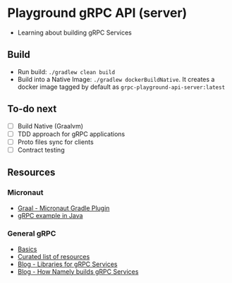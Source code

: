 # Playground gRPC API (server)
- Learning about building gRPC Services

## Build
- Run build: `./gradlew clean build`
- Build into a Native Image: `./gradlew dockerBuildNative`. 
  It creates a docker image tagged by default as `grpc-playground-api-server:latest`


## To-do next
- [ ] Build Native (Graalvm)
- [ ] TDD approach for gRPC applications
- [ ] Proto files sync for clients 
- [ ] Contract testing

## Resources

### Micronaut
- [Graal - Micronaut Gradle Plugin](https://github.com/micronaut-projects/micronaut-gradle-plugin)
- [gRPC example in Java](https://github.com/micronaut-projects/micronaut-grpc/tree/master/examples/hello-world-java)

### General gRPC
- [Basics](https://grpc.io/docs/what-is-grpc/core-concepts/)
- [Curated list of resources](https://github.com/grpc-ecosystem/awesome-grpc)
- [Blog - Libraries for gRPC Services](https://www.bugsnag.com/blog/libraries-for-grpc-services)
- [Blog - How Namely builds gRPC Services](https://medium.com/namely-labs/how-we-build-grpc-services-at-namely-52a3ae9e7c35)
